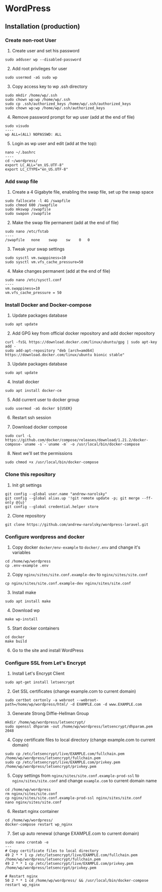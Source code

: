 # WordPress

## Installation (production)

### Create non-root User

1. Create user and set his password
```
sudo adduser wp --disabled-password
```

2. Add root privileges for user
```
sudo usermod -aG sudo wp
```

3. Copy access key to wp .ssh directory
```
sudo mkdir /home/wp/.ssh
sudo chown wp:wp /home/wp/.ssh
sudo cp .ssh/authorized_keys /home/wp/.ssh/authorized_keys
sudo chown wp:wp /home/wp/.ssh/authorized_keys
```

4. Remove password prompt for wp user (add at the end of file)
```
sudo visudo
----
wp ALL=(ALL) NOPASSWD: ALL
```

5. Login as wp user and edit (add at the top):
```
nano ~/.bashrc
----
cd ~/wordpress/
export LC_ALL="en_US.UTF-8"
export LC_CTYPE="en_US.UTF-8"
```

### Add swap file

1. Create a 4 Gigabyte file, enabling the swap file, set up the swap space
```
sudo fallocate -l 4G /swapfile
sudo chmod 600 /swapfile
sudo mkswap /swapfile
sudo swapon /swapfile
```

2. Make the swap file permanent (add at the end of file)
```
sudo nano /etc/fstab
----
/swapfile   none    swap    sw    0   0
```

3. Tweak your swap settings
```
sudo sysctl vm.swappiness=10
sudo sysctl vm.vfs_cache_pressure=50
```

4. Make changes permanent (add at the end of file)
```
sudo nano /etc/sysctl.conf
----
vm.swappiness=10
vm.vfs_cache_pressure = 50
```

### Install Docker and Docker-compose

1. Update packages database
```
sudo apt update
```

2. Add GPG key from official docker repository and add docker repository
```
curl -fsSL https://download.docker.com/linux/ubuntu/gpg | sudo apt-key add -
sudo add-apt-repository "deb [arch=amd64] https://download.docker.com/linux/ubuntu bionic stable"
```

3. Update packages database
```
sudo apt update
```

4. Install docker
```
sudo apt install docker-ce
```

5. Add current user to docker group
```
sudo usermod -aG docker ${USER}
```

6. Restart ssh session

7. Download docker compose
```
sudo curl -L https://github.com/docker/compose/releases/download/1.21.2/docker-compose-`uname -s`-`uname -m` -o /usr/local/bin/docker-compose
```

8. Next we'll set the permissions
```
sudo chmod +x /usr/local/bin/docker-compose
```

### Clone this repository

1. Init git settings
```
git config --global user.name "andrew-narolsky"
git config --global alias.up '!git remote update -p; git merge --ff-only @{u}'
git config --global credential.helper store
```

2. Clone repository
```
git clone https://github.com/andrew-narolsky/wordpress-laravel.git
```

### Configure wordpress and docker

1. Copy docker `docker/env-example` to `docker/.env` and change it's variables
```
cd /home/wp/wordpress
cp .env-example .env
```

2. Copy `nginx/sites/site.conf.example-dev` to `nginx/sites/site.conf`
```
cp nginx/sites/site.conf.example-dev nginx/sites/site.conf
```

3. Install make
```
sudo apt install make
```

4. Download wp
```
make wp-install
```

5. Start docker containers
```
cd docker
make build
```

6. Go to the site and install WordPress

### Configure SSL from Let's Encrypt

1. Install Let's Encrypt Client
```
sudo apt-get install letsencrypt
```
2. Get SSL certificates (change example.com to current domain)
```
sudo certbot certonly -a webroot --webroot-path=/home/wp/wordpress/html/ -d EXAMPLE.com -d www.EXAMPLE.com
```

3. Generate Strong Diffie-Hellman Group
```
mkdir /home/wp/wordpress/letsencrypt/
sudo openssl dhparam -out /home/wp/wordpress/letsencrypt/dhparam.pem 2048
```

4. Copy certificate files to local directory (change example.com to current domain)
```
sudo cp /etc/letsencrypt/live/EXAMPLE.com/fullchain.pem /home/wp/wordpress/letsencrypt/fullchain.pem
sudo cp /etc/letsencrypt/live/EXAMPLE.com/privkey.pem /home/wp/wordpress/letsencrypt/privkey.pem
```

5. Copy settings from `nginx/sites/site.conf.example-prod-ssl` to `nginx/sites/site.conf` and change `example.com` to current domain name
```
cd /home/wp/wordpress
rm nginx/sites/site.conf
cp nginx/sites/site.conf.example-prod-ssl nginx/sites/site.conf
nano nginx/sites/site.conf
```

6. Restart nginx container
```
cd /home/wp/wordpress/ 
docker-compose restart wp_nginx
```

7. Set up auto renewal (change EXAMPLE.com to current domain)
```
sudo nano crontab -e
---
# Copy certificate files to local directory
49 2 * * 1 cp /etc/letsencrypt/live/EXAMPLE.com/fullchain.pem /home/wp/wordpress/letsencrypt/fullchain.pem
49 2 * * 1 cp /etc/letsencrypt/live/EXAMPLE.com/privkey.pem /home/wp/wordpress/letsencrypt/privkey.pem

# Restart nginx
50 2 * * 1 cd /home/wp/wordpress/ && /usr/local/bin/docker-compose restart wp_nginx
```